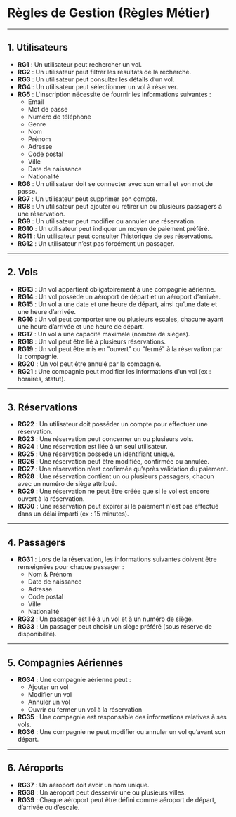# Règles de Gestion (Règles Métier)

---

## 1. Utilisateurs

- **RG1** : Un utilisateur peut rechercher un vol.
- **RG2** : Un utilisateur peut filtrer les résultats de la recherche.
- **RG3** : Un utilisateur peut consulter les détails d’un vol.
- **RG4** : Un utilisateur peut sélectionner un vol à réserver.
- **RG5** : L'inscription nécessite de fournir les informations suivantes :
  - Email
  - Mot de passe
  - Numéro de téléphone
  - Genre
  - Nom
  - Prénom
  - Adresse
  - Code postal
  - Ville
  - Date de naissance
  - Nationalité
- **RG6** : Un utilisateur doit se connecter avec son email et son mot de passe.
- **RG7** : Un utilisateur peut supprimer son compte.
- **RG8** : Un utilisateur peut ajouter ou retirer un ou plusieurs passagers à une réservation.
- **RG9** : Un utilisateur peut modifier ou annuler une réservation.
- **RG10** : Un utilisateur peut indiquer un moyen de paiement préféré.
- **RG11** : Un utilisateur peut consulter l’historique de ses réservations.
- **RG12** : Un utilisateur n’est pas forcément un passager.

---

## 2. Vols

- **RG13** : Un vol appartient obligatoirement à une compagnie aérienne.
- **RG14** : Un vol possède un aéroport de départ et un aéroport d’arrivée.
- **RG15** : Un vol a une date et une heure de départ, ainsi qu’une date et une heure d’arrivée.
- **RG16** : Un vol peut comporter une ou plusieurs escales, chacune ayant une heure d’arrivée et une heure de départ.
- **RG17** : Un vol a une capacité maximale (nombre de sièges).
- **RG18** : Un vol peut être lié à plusieurs réservations.
- **RG19** : Un vol peut être mis en "ouvert" ou "fermé" à la réservation par la compagnie.
- **RG20** : Un vol peut être annulé par la compagnie.
- **RG21** : Une compagnie peut modifier les informations d’un vol (ex : horaires, statut).

---

## 3. Réservations

- **RG22** : Un utilisateur doit posséder un compte pour effectuer une réservation.
- **RG23** : Une réservation peut concerner un ou plusieurs vols.
- **RG24** : Une réservation est liée à un seul utilisateur.
- **RG25** : Une réservation possède un identifiant unique.
- **RG26** : Une réservation peut être modifiée, confirmée ou annulée.
- **RG27** : Une réservation n’est confirmée qu’après validation du paiement.
- **RG28** : Une réservation contient un ou plusieurs passagers, chacun avec un numéro de siège attribué.
- **RG29** : Une réservation ne peut être créée que si le vol est encore ouvert à la réservation.
- **RG30** : Une réservation peut expirer si le paiement n'est pas effectué dans un délai imparti (ex : 15 minutes).

---

## 4. Passagers

- **RG31** : Lors de la réservation, les informations suivantes doivent être renseignées pour chaque passager :
  - Nom & Prénom
  - Date de naissance
  - Adresse
  - Code postal
  - Ville
  - Nationalité
- **RG32** : Un passager est lié à un vol et à un numéro de siège.
- **RG33** : Un passager peut choisir un siège préféré (sous réserve de disponibilité).

---

## 5. Compagnies Aériennes

- **RG34** : Une compagnie aérienne peut :
  - Ajouter un vol
  - Modifier un vol
  - Annuler un vol
  - Ouvrir ou fermer un vol à la réservation
- **RG35** : Une compagnie est responsable des informations relatives à ses vols.
- **RG36** : Une compagnie ne peut modifier ou annuler un vol qu’avant son départ.

---

## 6. Aéroports

- **RG37** : Un aéroport doit avoir un nom unique.
- **RG38** : Un aéroport peut desservir une ou plusieurs villes.
- **RG39** : Chaque aéroport peut être défini comme aéroport de départ, d’arrivée ou d’escale.
